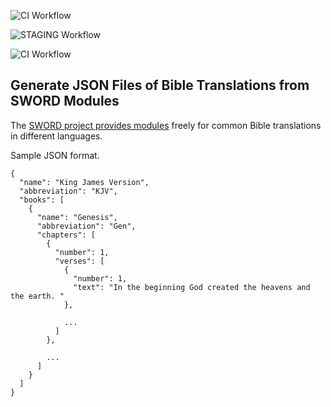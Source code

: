 ![CI Workflow](https://github.com/evnskc/sword-to-json/actions/workflows/ci.yml/badge.svg)

![STAGING Workflow](https://github.com/evnskc/sword-to-json/actions/workflows/staging.yml/badge.svg)

![CI Workflow](https://github.com/evnskc/sword-to-json/actions/workflows/production.yml/badge.svg)

## Generate JSON Files of Bible Translations from SWORD Modules

The [SWORD project provides modules](http://crosswire.org/sword/modules/ModDisp.jsp?modType=Bibles) freely for common
Bible translations in different languages.

Sample JSON format.

```
{
  "name": "King James Version",
  "abbreviation": "KJV",
  "books": [
    {
      "name": "Genesis",
      "abbreviation": "Gen",
      "chapters": [
        {
          "number": 1,
          "verses": [
            {
              "number": 1,
              "text": "In the beginning God created the heavens and the earth. "
            },
            
            ...
          ]
        },
        
        ...
      ]
    }
  ]
}

```
